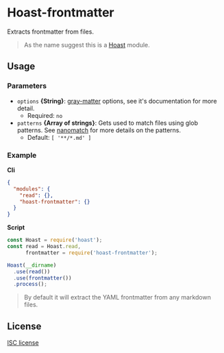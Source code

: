 # Hoast-frontmatter
Extracts frontmatter from files.

> As the name suggest this is a [Hoast](https://github.com/hoast/hoast#readme) module.

## Usage

### Parameters

* `options` **{String}**: [gray-matter](https://github.com/jonschlinkert/gray-matter#gray-matter) options, see it's documentation for more detail.
	* Required: `no`
* `patterns` **{Array of strings}**: Gets used to match files using glob patterns. See [nanomatch](https://github.com/micromatch/nanomatch#readme) for more details on the patterns.
	* Default: `[ '**/*.md' ]`

### Example

**Cli**

```json
{
  "modules": {
    "read": {},
    "hoast-frontmatter": {}
  }
}
```

**Script**

```javascript
const Hoast = require('hoast');
const read = Hoast.read,
      frontmatter = require('hoast-frontmatter');

Hoast(__dirname)
  .use(read())
  .use(frontmatter())
  .process();
```

> By default it will extract the YAML frontmatter from any markdown files.

## License
[ISC license](https://github.com/hoast/hoast-filter/blob/master/LICENSE)